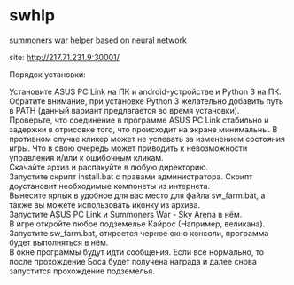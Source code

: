 # swhlp  
summoners war helper based on neural network  
  
site: http://217.71.231.9:30001/
  
Порядок установки:  
  
Установите ASUS PC Link на ПК и android-устройстве и Python 3 на ПК. Обратите внимание, при установке Python 3 желательно добавить путь в PATH (данный вариант предлагается во время установки).  
Проверьте, что соединение в программе ASUS PC Link стабильно и задержки в отрисовке того, что происходит на экране минимальны. В противном случае кликер может не успевать за изменением состояния игры. Что в свою очередь может приводить к невозможности управления и/или к ошибочным кликам.  
Скачайте архив и распакуйте в любую директорию.  
Запустите скрипт install.bat с правами администратора. Скрипт доустановит необходимые компонеты из интернета.  
Вынесите ярлык в удобное для вас место для файла sw_farm.bat, а также вы можете использовать иконку из архива.  
Запустите ASUS PC Link и Summoners War - Sky Arena в нём.  
В игре откройте любое подземелье Кайрос (Например, великана).  
Запустите sw_farm.bat, откроется черное окно консоли, программа будет выполняться в нём.  
В окне программы будут идти сообщения. Если все нормально, то после прохождение Боса будет получена награда и далее снова запустится прохождение подземелья.  
